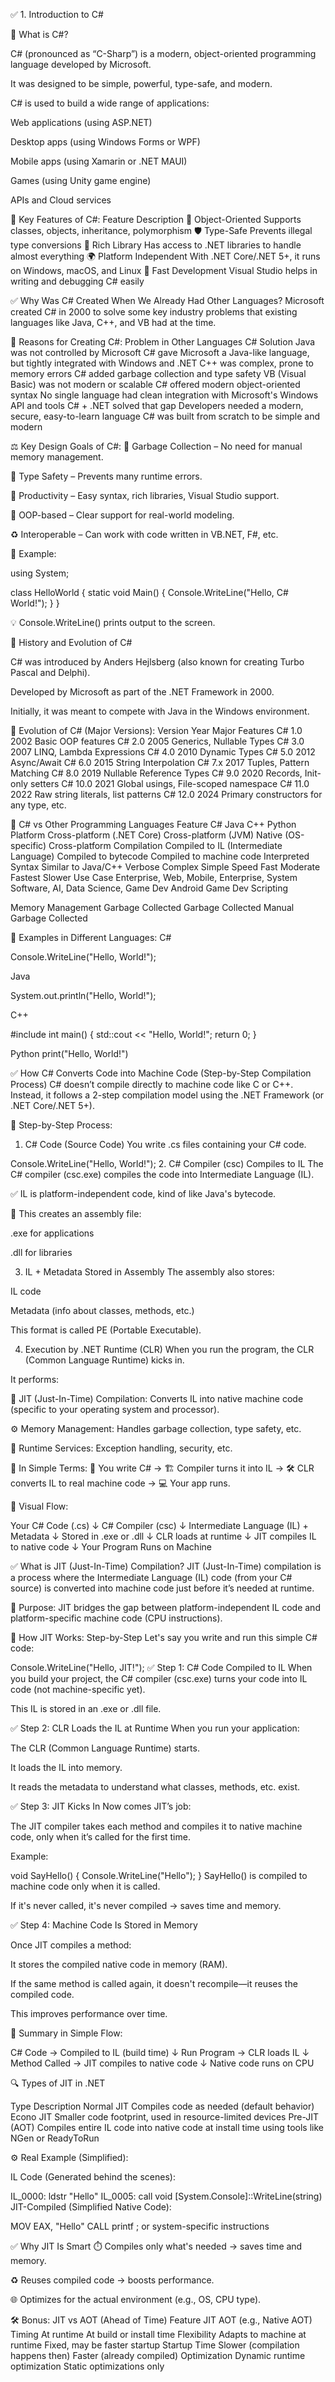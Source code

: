 ✅ 1. Introduction to C#

📌 What is C#?

C# (pronounced as “C-Sharp”) is a modern, object-oriented programming language developed by Microsoft.

It was designed to be simple, powerful, type-safe, and modern.

C# is used to build a wide range of applications:

Web applications (using ASP.NET)

Desktop apps (using Windows Forms or WPF)

Mobile apps (using Xamarin or .NET MAUI)

Games (using Unity game engine)

APIs and Cloud services

🔹 Key Features of C#:
Feature	Description
🧱 Object-Oriented	Supports classes, objects, inheritance, polymorphism
🛡️ Type-Safe	Prevents illegal type conversions
🔁 Rich Library	Has access to .NET libraries to handle almost everything
🌍 Platform Independent	With .NET Core/.NET 5+, it runs on Windows, macOS, and Linux
🚀 Fast Development	Visual Studio helps in writing and debugging C# easily

✅ Why Was C# Created When We Already Had Other Languages?
Microsoft created C# in 2000 to solve some key industry problems that existing languages like Java, C++, and VB had at the time.

🚩 Reasons for Creating C#:
Problem in Other Languages	C# Solution
Java was not controlled by Microsoft	C# gave Microsoft a Java-like language, but tightly integrated with Windows and .NET
C++ was complex, prone to memory errors	C# added garbage collection and type safety
VB (Visual Basic) was not modern or scalable	C# offered modern object-oriented syntax
No single language had clean integration with Microsoft's Windows API and tools	C# + .NET solved that gap
Developers needed a modern, secure, easy-to-learn language	C# was built from scratch to be simple and modern

⚖️ Key Design Goals of C#:
🧹 Garbage Collection – No need for manual memory management.

🔐 Type Safety – Prevents many runtime errors.

🚀 Productivity – Easy syntax, rich libraries, Visual Studio support.

🧱 OOP-based – Clear support for real-world modeling.

♻️ Interoperable – Can work with code written in VB.NET, F#, etc.

🔹 Example:

using System;

class HelloWorld
{
    static void Main()
    {
        Console.WriteLine("Hello, C# World!");
    }
}

💡 Console.WriteLine() prints output to the screen.

📌 History and Evolution of C#

C# was introduced by Anders Hejlsberg (also known for creating Turbo Pascal and Delphi).

Developed by Microsoft as part of the .NET Framework in 2000.

Initially, it was meant to compete with Java in the Windows environment.

🔄 Evolution of C# (Major Versions):
Version	Year	Major Features
C# 1.0	2002	Basic OOP features
C# 2.0	2005	Generics, Nullable Types
C# 3.0	2007	LINQ, Lambda Expressions
C# 4.0	2010	Dynamic Types
C# 5.0	2012	Async/Await
C# 6.0	2015	String Interpolation
C# 7.x	2017	Tuples, Pattern Matching
C# 8.0	2019	Nullable Reference Types
C# 9.0	2020	Records, Init-only setters
C# 10.0	2021	Global usings, File-scoped namespace
C# 11.0	2022	Raw string literals, list patterns
C# 12.0	2024	Primary constructors for any type, etc.

📌 C# vs Other Programming Languages
Feature	                C#	                               Java	                    C++	                Python
Platform	    Cross-platform (.NET Core)	            Cross-platform (JVM)	Native (OS-specific)	    Cross-platform
Compilation	  Compiled to IL (Intermediate Language)	Compiled to bytecode	Compiled to machine code	Interpreted
Syntax	      Similar to Java/C++	                      Verbose	                    Complex	            Simple
Speed	                Fast	                            Moderate	                  Fastest	            Slower
Use Case	  Enterprise, Web, Mobile,	                  Enterprise,              System Software,  	  AI, Data Science, 
                   Game Dev                             Android                    Game Dev	            Scripting

Memory Management	Garbage Collected	Garbage Collected	Manual	Garbage Collected

🔸 Examples in Different Languages:
C#

Console.WriteLine("Hello, World!");

Java

System.out.println("Hello, World!");

C++

#include <iostream>
int main() {
    std::cout << "Hello, World!";
    return 0;
}

Python
print("Hello, World!")

✅ How C# Converts Code into Machine Code (Step-by-Step Compilation Process)
C# doesn’t compile directly to machine code like C or C++. Instead, it follows a 2-step compilation model using the .NET Framework (or .NET Core/.NET 5+).

🔁 Step-by-Step Process:
1. C# Code (Source Code)
You write .cs files containing your C# code.

Console.WriteLine("Hello, World!");
2. C# Compiler (csc) Compiles to IL
The C# compiler (csc.exe) compiles the code into Intermediate Language (IL).

✅ IL is platform-independent code, kind of like Java's bytecode.

📄 This creates an assembly file:

.exe for applications

.dll for libraries

3. IL + Metadata Stored in Assembly
The assembly also stores:

IL code

Metadata (info about classes, methods, etc.)

This format is called PE (Portable Executable).

4. Execution by .NET Runtime (CLR)
When you run the program, the CLR (Common Language Runtime) kicks in.

It performs:

🔄 JIT (Just-In-Time) Compilation:
Converts IL into native machine code (specific to your operating system and processor).

⚙️ Memory Management:
Handles garbage collection, type safety, etc.

🧰 Runtime Services:
Exception handling, security, etc.

🔧 In Simple Terms:
🧠 You write C# → 🏗️ Compiler turns it into IL → 🛠️ CLR converts IL to real machine code → 💻 Your app runs.

📝 Visual Flow:

Your C# Code (.cs)
       ↓
C# Compiler (csc)
       ↓
Intermediate Language (IL) + Metadata
       ↓
Stored in .exe or .dll
       ↓
CLR loads at runtime
       ↓
JIT compiles IL to native code
       ↓
Your Program Runs on Machine

✅ What is JIT (Just-In-Time) Compilation?
JIT (Just-In-Time) compilation is a process where the Intermediate Language (IL) code (from your C# source) is converted into machine code just before it’s needed at runtime.

🔄 Purpose:
JIT bridges the gap between platform-independent IL code and platform-specific machine code (CPU instructions).

🔧 How JIT Works: Step-by-Step
Let's say you write and run this simple C# code:

Console.WriteLine("Hello, JIT!");
✅ Step 1: C# Code Compiled to IL
When you build your project, the C# compiler (csc.exe) turns your code into IL code (not machine-specific yet).

This IL is stored in an .exe or .dll file.

✅ Step 2: CLR Loads the IL at Runtime
When you run your application:

The CLR (Common Language Runtime) starts.

It loads the IL into memory.

It reads the metadata to understand what classes, methods, etc. exist.

✅ Step 3: JIT Kicks In
Now comes JIT’s job:

The JIT compiler takes each method and compiles it to native machine code, only when it’s called for the first time.

Example:

void SayHello()
{
    Console.WriteLine("Hello");
}
SayHello() is compiled to machine code only when it is called.

If it's never called, it's never compiled → saves time and memory.

✅ Step 4: Machine Code Is Stored in Memory

Once JIT compiles a method:

It stores the compiled native code in memory (RAM).

If the same method is called again, it doesn't recompile—it reuses the compiled code.

This improves performance over time.

🧠 Summary in Simple Flow:

C# Code → Compiled to IL (build time)
        ↓
Run Program → CLR loads IL
        ↓
Method Called → JIT compiles to native code
        ↓
Native code runs on CPU

🔍 Types of JIT in .NET

  Type	          Description
Normal JIT	  Compiles code as needed (default behavior)
Econo JIT	    Smaller code footprint, used in resource-limited devices
Pre-JIT (AOT)	Compiles entire IL code into native code at install time using tools like NGen or ReadyToRun

⚙️ Real Example (Simplified):

IL Code (Generated behind the scenes):

IL_0000: ldstr "Hello"
IL_0005: call void [System.Console]::WriteLine(string)
JIT-Compiled (Simplified Native Code):

MOV EAX, "Hello"
CALL printf  ; or system-specific instructions

✅ Why JIT Is Smart
⏱️ Compiles only what's needed → saves time and memory.

♻️ Reuses compiled code → boosts performance.

🌐 Optimizes for the actual environment (e.g., OS, CPU type).

🛠 Bonus: JIT vs AOT (Ahead of Time)
Feature	          JIT	                          AOT (e.g., Native AOT)
Timing	      At runtime	                      At build or install time
Flexibility	  Adapts to machine at runtime	    Fixed, may be faster startup
Startup Time	Slower (compilation happens then)	Faster (already compiled)
Optimization	Dynamic runtime optimization	    Static optimizations only




